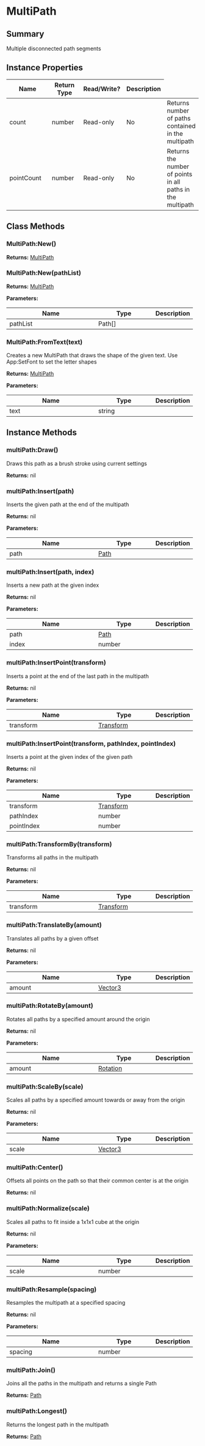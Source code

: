 
# MultiPath

## Summary
Multiple disconnected path segments


## Instance Properties

<table>
<thead><tr><th width="225">Name</th><th width="160">Return Type</th><th width="80">Read/Write?</th><th>Description</th></tr></thead>
<tbody>
<tr><td>count</td><td>number</td><td>Read-only</td><td>No</td><td>Returns number of paths contained in the multipath</td></tr>
<tr><td>pointCount</td><td>number</td><td>Read-only</td><td>No</td><td>Returns the number of points in all paths in the multipath</td></tr>
</tbody></table>



## Class Methods

        
### MultiPath:New()



**Returns:** <a href="multipath.md">MultiPath</a>






### MultiPath:New(pathList)



**Returns:** <a href="multipath.md">MultiPath</a>


**Parameters:**

<table data-full-width="false">
<thead><tr><th width="217">Name</th><th width="134">Type</th><th>Description</th></tr></thead>
<tbody><tr><td>pathList</td><td>Path[]</td><td></td></tr></tbody></table>






### MultiPath:FromText(text)

Creates a new MultiPath that draws the shape of the given text. Use App:SetFont to set the letter shapes

**Returns:** <a href="multipath.md">MultiPath</a>


**Parameters:**

<table data-full-width="false">
<thead><tr><th width="217">Name</th><th width="134">Type</th><th>Description</th></tr></thead>
<tbody><tr><td>text</td><td>string</td><td></td></tr></tbody></table>





    

## Instance Methods

        
### multiPath:Draw()

Draws this path as a brush stroke using current settings

**Returns:** nil






### multiPath:Insert(path)

Inserts the given path at the end of the multipath

**Returns:** nil


**Parameters:**

<table data-full-width="false">
<thead><tr><th width="217">Name</th><th width="134">Type</th><th>Description</th></tr></thead>
<tbody><tr><td>path</td><td><a href="path.md">Path</a></td><td></td></tr></tbody></table>






### multiPath:Insert(path, index)

Inserts a new path at the given index

**Returns:** nil


**Parameters:**

<table data-full-width="false">
<thead><tr><th width="217">Name</th><th width="134">Type</th><th>Description</th></tr></thead>
<tbody><tr><td>path</td><td><a href="path.md">Path</a></td><td></td></tr>
<tr><td>index</td><td>number</td><td></td></tr></tbody></table>






### multiPath:InsertPoint(transform)

Inserts a point at the end of the last path in the multipath

**Returns:** nil


**Parameters:**

<table data-full-width="false">
<thead><tr><th width="217">Name</th><th width="134">Type</th><th>Description</th></tr></thead>
<tbody><tr><td>transform</td><td><a href="transform.md">Transform</a></td><td></td></tr></tbody></table>






### multiPath:InsertPoint(transform, pathIndex, pointIndex)

Inserts a point at the given index of the given path

**Returns:** nil


**Parameters:**

<table data-full-width="false">
<thead><tr><th width="217">Name</th><th width="134">Type</th><th>Description</th></tr></thead>
<tbody><tr><td>transform</td><td><a href="transform.md">Transform</a></td><td></td></tr>
<tr><td>pathIndex</td><td>number</td><td></td></tr>
<tr><td>pointIndex</td><td>number</td><td></td></tr></tbody></table>






### multiPath:TransformBy(transform)

Transforms all paths in the multipath

**Returns:** nil


**Parameters:**

<table data-full-width="false">
<thead><tr><th width="217">Name</th><th width="134">Type</th><th>Description</th></tr></thead>
<tbody><tr><td>transform</td><td><a href="transform.md">Transform</a></td><td></td></tr></tbody></table>






### multiPath:TranslateBy(amount)

Translates all paths by a given offset

**Returns:** nil


**Parameters:**

<table data-full-width="false">
<thead><tr><th width="217">Name</th><th width="134">Type</th><th>Description</th></tr></thead>
<tbody><tr><td>amount</td><td><a href="vector3.md">Vector3</a></td><td></td></tr></tbody></table>






### multiPath:RotateBy(amount)

Rotates all paths by a specified amount around the origin

**Returns:** nil


**Parameters:**

<table data-full-width="false">
<thead><tr><th width="217">Name</th><th width="134">Type</th><th>Description</th></tr></thead>
<tbody><tr><td>amount</td><td><a href="rotation.md">Rotation</a></td><td></td></tr></tbody></table>






### multiPath:ScaleBy(scale)

Scales all paths by a specified amount towards or away from the origin

**Returns:** nil


**Parameters:**

<table data-full-width="false">
<thead><tr><th width="217">Name</th><th width="134">Type</th><th>Description</th></tr></thead>
<tbody><tr><td>scale</td><td><a href="vector3.md">Vector3</a></td><td></td></tr></tbody></table>






### multiPath:Center()

Offsets all points on the path so that their common center is at the origin

**Returns:** nil






### multiPath:Normalize(scale)

Scales all paths to fit inside a 1x1x1 cube at the origin

**Returns:** nil


**Parameters:**

<table data-full-width="false">
<thead><tr><th width="217">Name</th><th width="134">Type</th><th>Description</th></tr></thead>
<tbody><tr><td>scale</td><td>number</td><td></td></tr></tbody></table>






### multiPath:Resample(spacing)

Resamples the multipath at a specified spacing

**Returns:** nil


**Parameters:**

<table data-full-width="false">
<thead><tr><th width="217">Name</th><th width="134">Type</th><th>Description</th></tr></thead>
<tbody><tr><td>spacing</td><td>number</td><td></td></tr></tbody></table>






### multiPath:Join()

Joins all the paths in the multipath and returns a single Path

**Returns:** <a href="path.md">Path</a>






### multiPath:Longest()

Returns the longest path in the multipath

**Returns:** <a href="path.md">Path</a>





    
